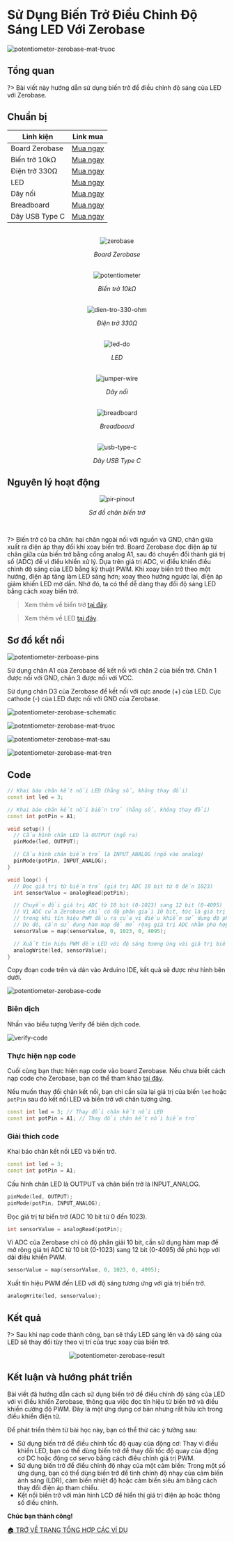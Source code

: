 <br>
<br>
<br>

# Sử Dụng Biến Trở Điều Chỉnh Độ Sáng LED Với Zerobase

![potentiometer-zerobase-mat-truoc](https://cdn.chipstack.vn/zerobase/potentiometer/potentiometer-zerobase-mat-truoc.jpg "potentiometer-zerobase-mat-truoc")

## Tổng quan

?> Bài viết này hướng dẫn sử dụng biến trở để điều chỉnh độ sáng của LED với Zerobase.

## Chuẩn bị

| Linh kiện |  Link mua |
| --- | --- |
| Board Zerobase | [Mua ngay](https://chipstack.vn/san-pham/zerobase/) |
| Biến trở 10kΩ | [Mua ngay](https://chipstack.vn/san-pham/bien-tro-wh148-3-chan-truc-15mm/) |
| Điện trở 330Ω | [Mua ngay](https://chipstack.vn/san-pham/dien-tro-1-4w-1/) |
| LED | [Mua ngay](https://chipstack.vn/san-pham/led-5mm-vo-mau/) |
| Dây nối | [Mua ngay](https://chipstack.vn/san-pham/day-jumper-duc-duc/) |
| Breadboard | [Mua ngay](https://chipstack.vn/san-pham/breadboard-830-lo/) |
| Dây USB Type C | [Mua ngay](https://chipstack.vn/san-pham/day-usb-type-c-1m/) |

<br>

<div align="center">
    <img src="https://cdn.chipstack.vn/default/zerobase-overview.png" alt="zerobase">
    <p><em>Board Zerobase</em></p>
</div>

<br>

<div align="center">
    <img src="https://cdn.chipstack.vn/zerobase/potentiometer/potentiometer.jpg" alt="potentiometer">
    <p><em>Biến trở 10kΩ</em></p>
</div>

<br>

<div align="center">
    <img src="https://cdn.chipstack.vn/default/dien-tro-330-ohm.png" alt="dien-tro-330-ohm">
    <p><em>Điện trở 330Ω</em></p>
</div>

<br>

<div align="center">
    <img src="https://cdn.chipstack.vn/default/led-do.png" alt="led-do">
    <p><em>LED</em></p>
</div>

<br>

<div align="center">
    <img src="https://cdn.chipstack.vn/default/jumper-wire.png" alt="jumper-wire">
    <p><em>Dây nối</em></p>
</div>

<br>

<div align="center">
    <img src="https://cdn.chipstack.vn/default/breadboard.png" alt="breadboard">
    <p><em>Breadboard</em></p>
</div>

<br>

<div align="center">
    <img src="https://cdn.chipstack.vn/default/usb-type-c.jpg" alt="usb-type-c">
    <p><em>Dây USB Type C</em></p>
</div>

## Nguyên lý hoạt động

<div align="center">
    <img src="https://cdn.chipstack.vn/zerobase/potentiometer/potentiometer-pinout.png" alt="pir-pinout">
    <p><em>Sơ đồ chân biến trở</em></p>
</div>
<br>

?> Biến trở có ba chân: hai chân ngoài nối với nguồn và GND, chân giữa xuất ra điện áp thay đổi khi xoay biến trở. Board Zerobase đọc điện áp từ chân giữa của biến trở bằng cổng analog A1, sau đó chuyển đổi thành giá trị số (ADC) để vi điều khiển xử lý. Dựa trên giá trị ADC, vi điều khiển điều chỉnh độ sáng của LED bằng kỹ thuật PWM. Khi xoay biến trở theo một hướng, điện áp tăng làm LED sáng hơn; xoay theo hướng ngược lại, điện áp giảm khiến LED mờ dần. Nhờ đó, ta có thể dễ dàng thay đổi độ sáng LED bằng cách xoay biến trở.

> Xem thêm về biến trở [tại đây](https://chipstack.vn/kien-thuc/dien-tu-co-ban/cau-tao-va-cach-mac-bien-tro-3-chan-chi-tiet-de-hieu/).

> Xem thêm về LED [tại đây](https://chipstack.vn/uncategorized/diot-phat-quang-la-gi-nguyen-ly-hoat-dong-va-ung-dung-tiet-kiem-nang-luong/).

## Sơ đồ kết nối

![potentiometer-zerboase-pins](https://cdn.chipstack.vn/zerobase/potentiometer/potentiometer-zerboase-pins.png "potentiometer-zerboase-pins")

Sử dụng chân A1 của Zerobase để kết nối với chân 2 của biến trở. Chân 1 được nối với GND, chân 3 được nối với VCC.

Sử dụng chân D3 của Zerobase để kết nối với cực anode (+) của LED. Cực cathode (-) của LED được nối với GND của Zerobase.

![potentiometer-zerobase-schematic](https://cdn.chipstack.vn/zerobase/potentiometer/potentiometer-zerobase-schematic.png "potentiometer-zerobase-schematic")

![potentiometer-zerobase-mat-truoc](https://cdn.chipstack.vn/zerobase/potentiometer/potentiometer-zerobase-mat-truoc.jpg "potentiometer-zerobase-mat-truoc")

![potentiometer-zerobase-mat-sau](https://cdn.chipstack.vn/zerobase/potentiometer/potentiometer-zerobase-mat-sau.jpg "potentiometer-zerobase-mat-sau")

![potentiometer-zerobase-mat-tren](https://cdn.chipstack.vn/zerobase/potentiometer/potentiometer-zerobase-mat-tren.jpg "potentiometer-zerobase-mat-tren")

## Code

```cpp
// Khai báo chân kết nối LED (hằng số, không thay đổi)
const int led = 3;

// Khai báo chân kết nối biến trở (hằng số, không thay đổi)
const int potPin = A1;

void setup() {
  // Cấu hình chân LED là OUTPUT (ngõ ra)
  pinMode(led, OUTPUT);

  // Cấu hình chân biến trở là INPUT_ANALOG (ngõ vào analog)
  pinMode(potPin, INPUT_ANALOG);
}

void loop() {
  // Đọc giá trị từ biến trở (giá trị ADC 10 bit từ 0 đến 1023)
  int sensorValue = analogRead(potPin);

  // Chuyển đổi giá trị ADC từ 10 bit (0-1023) sang 12 bit (0-4095)
  // Vì ADC của Zerobase chỉ có độ phân giải 10 bit, tức là giá trị đọc được chỉ nằm trong khoảng từ 0 đến 1023,
  // trong khi tín hiệu PWM đầu ra của vi điều khiển sử dụng độ phân giải 12 bit (từ 0 đến 4095).
  // Do đó, cần sử dụng hàm map để mở rộng giá trị ADC nhằm phù hợp với dải điều khiển PWM.
  sensorValue = map(sensorValue, 0, 1023, 0, 4095);

  // Xuất tín hiệu PWM đến LED với độ sáng tương ứng với giá trị biến trở
  analogWrite(led, sensorValue);
}
```

Copy đoạn code trên và dán vào Arduino IDE, kết quả sẽ được như hình bên dưới.

![potentiometer-zerobase-code](https://cdn.chipstack.vn/zerobase/potentiometer/potentiometer-zerobase-code.png "potentiometer-zerobase-code]")

### Biên dịch

Nhấn vào biểu tượng Verify để biên dịch code.

![verify-code](https://cdn.chipstack.vn/default/verify-code.png "verify-code]")

### Thực hiện nạp code

Cuối cùng bạn thực hiện nạp code vào board Zerobase. Nếu chưa biết cách nạp code cho Zerobase, bạn có thể tham khảo [tại đây](https://zerobase.chipstack.vn/#/vi/zerobase/quickstart).

Nếu muốn thay đổi chân kết nối, bạn chỉ cần sửa lại giá trị của biến `led` hoặc `potPin` sau đó kết nối LED và biến trở với chân tương ứng.

```cpp
const int led = 3; // Thay đổi chân kết nối LED
const int potPin = A1; // Thay đổi chân kết nối biến trở
```

### Giải thích code

Khai báo chân kết nối LED và biến trở.

```cpp
const int led = 3;
const int potPin = A1;
```

Cấu hình chân LED là OUTPUT và chân biến trở là INPUT_ANALOG.

```cpp
pinMode(led, OUTPUT);
pinMode(potPin, INPUT_ANALOG);
```

Đọc giá trị từ biến trở (ADC 10 bit từ 0 đến 1023).

```cpp
int sensorValue = analogRead(potPin);
```

Vì ADC của Zerobase chỉ có độ phân giải 10 bit, cần sử dụng hàm map để mở rộng giá trị ADC từ 10 bit (0-1023) sang 12 bit (0-4095) để phù hợp với dải điều khiển PWM.

```cpp
sensorValue = map(sensorValue, 0, 1023, 0, 4095);
```

Xuất tín hiệu PWM đến LED với độ sáng tương ứng với giá trị biến trở.

```cpp
analogWrite(led, sensorValue);
```

## Kết quả

?> Sau khi nạp code thành công, bạn sẽ thấy LED sáng lên và độ sáng của LED sẽ thay đổi tùy theo vị trí của trục xoay của biến trở.

<p align="center">
  <img src="https://cdn.chipstack.vn/zerobase/potentiometer/potentiometer-zerobase-result.gif" alt="potentiometer-zerobase-result">
</p>

## Kết luận và hướng phát triển

Bài viết đã hướng dẫn cách sử dụng biến trở để điều chỉnh độ sáng của LED với vi điều khiển Zerobase, thông qua việc đọc tín hiệu từ biến trở và điều khiển cường độ PWM. Đây là một ứng dụng cơ bản nhưng rất hữu ích trong điều khiển điện tử.

Để phát triển thêm từ bài học này, bạn có thể thử các ý tưởng sau:

- Sử dụng biến trở để điều chỉnh tốc độ quay của động cơ: Thay vì điều khiển LED, bạn có thể dùng biến trở để thay đổi tốc độ quay của động cơ DC hoặc động cơ servo bằng cách điều chỉnh giá trị PWM.
- Sử dụng biến trở để điều chỉnh độ nhạy của một cảm biến: Trong một số ứng dụng, bạn có thể dùng biến trở để tinh chỉnh độ nhạy của cảm biến ánh sáng (LDR), cảm biến nhiệt độ hoặc cảm biến siêu âm bằng cách thay đổi điện áp tham chiếu.
- Kết nối biến trở với màn hình LCD để hiển thị giá trị điện áp hoặc thông số điều chỉnh.

**Chúc bạn thành công!**

[🏠 TRỞ VỀ TRANG TỔNG HỢP CÁC VÍ DỤ](vi/zerobase/examples.md)
